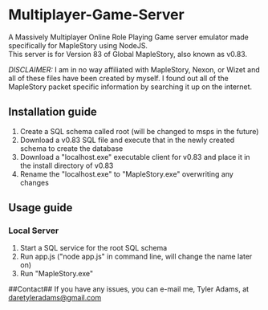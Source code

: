 Multiplayer-Game-Server
=======================

A Massively Multiplayer Online Role Playing Game server emulator made specifically for MapleStory using NodeJS.  
This server is for Version 83 of Global MapleStory, also known as v0.83.

*DISCLAIMER:* I am in no way affiliated with MapleStory, Nexon, or Wizet and all of these files have been created by myself.
I found out all of the MapleStory packet specific information by searching it up on the internet.
## Installation guide ##
1. Create a SQL schema called root (will be changed to msps in the future)
2. Download a v0.83 SQL file and execute that in the newly created schema to create the database
3. Download a "localhost.exe" executable client for v0.83 and place it in the install directory of v0.83
4. Rename the "localhost.exe" to "MapleStory.exe" overwriting any changes
## Usage guide  ##
### Local Server ###
1. Start a SQL service for the root SQL schema
2. Run app.js ("node app.js" in command line, will change the name later on)
3. Run "MapleStory.exe"

##Contact##
If you have any issues, you can e-mail me, Tyler Adams, at daretyleradams@gmail.com


